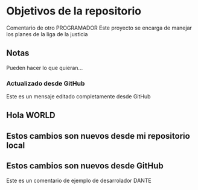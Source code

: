 # Objetivos de la repositorio
Comentario de otro PROGRAMADOR
Este proyecto se encarga de manejar los planes de la liga de la justicia


## Notas
Pueden hacer lo que quieran...

### Actualizado desde GitHub
Este es un mensaje editado completamente desde GitHub

## Hola WORLD
## Estos cambios son nuevos desde mi repositorio local
## Estos cambios son nuevos desde GitHub
Este es un comentario de ejemplo de desarrolador DANTE

